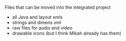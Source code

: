 Files that can be moved into the integrated project 
- all Java and layout xmls 
- strings and dimens xml 
- raw files for audio and video 
- drawable icons (but I think Mikah already has them)
